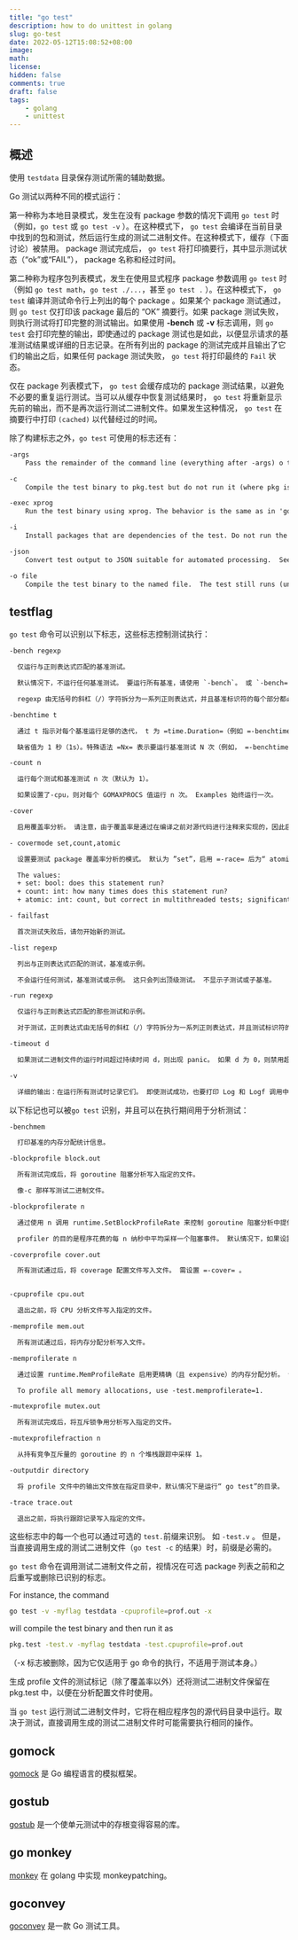 ```yaml
---
title: "go test"
description: how to do unittest in golang
slug: go-test
date: 2022-05-12T15:08:52+08:00
image: 
math: 
license: 
hidden: false
comments: true
draft: false
tags:
    - golang
    - unittest
---
```



## 概述

使用 `testdata` 目录保存测试所需的辅助数据。

Go 测试以两种不同的模式运行：

第一种称为本地目录模式，发生在没有 package 参数的情况下调用 `go test` 时（例如，`go test`  或 `go test -v` ）。在这种模式下， `go test` 会编译在当前目录中找到的包和测试，然后运行生成的测试二进制文件。在这种模式下，缓存（下面讨论）被禁用。 package 测试完成后， `go test` 将打印摘要行，其中显示测试状态（“ok”或“FAIL”）， package 名称和经过时间。

第二种称为程序包列表模式，发生在使用显式程序 package 参数调用 `go test` 时（例如 `go test math`，`go test ./...`，甚至 `go test .` ）。在这种模式下， `go test` 编译并测试命令行上列出的每个 package 。如果某个 package 测试通过，则 `go test` 仅打印该 package 最后的 “OK” 摘要行。如果 package 测试失败，则执行测试将打印完整的测试输出。如果使用 **-bench** 或 **-v** 标志调用，则 `go test` 会打印完整的输出，即使通过的 package 测试也是如此，以便显示请求的基准测试结果或详细的日志记录。在所有列出的 package 的测试完成并且输出了它们的输出之后，如果任何 package 测试失败， `go test` 将打印最终的 `Fail` 状态。

仅在 package 列表模式下， `go test` 会缓存成功的 package 测试结果，以避免不必要的重复运行测试。当可以从缓存中恢复测试结果时， `go test` 将重新显示先前的输出，而不是再次运行测试二进制文件。如果发生这种情况， `go test` 在摘要行中打印 `(cached)` 以代替经过的时间。

除了构建标志之外，`go test` 可使用的标志还有：

```HTML
-args
    Pass the remainder of the command line (everything after -args) o the test binary, uninterpreted and unchanged.  Because this flag consumes the remainder of the command line, the package list (if present) must appear before this flag.

-c
    Compile the test binary to pkg.test but do not run it (where pkg is the last element of the package\'s import path). The file name can be changed with the -o flag.

-exec xprog
    Run the test binary using xprog. The behavior is the same as in 'go run'. See 'go help run' for details.

-i
    Install packages that are dependencies of the test. Do not run the test.

-json
    Convert test output to JSON suitable for automated processing.  See 'go doc test2json' for the encoding details.

-o file
    Compile the test binary to the named file.  The test still runs (unless -c or -i is specified).
```

## testflag

`go test` 命令可以识别以下标志，这些标志控制测试执行：

```HTML
-bench regexp

  仅运行与正则表达式匹配的基准测试。

  默认情况下，不运行任何基准测试。 要运行所有基准，请使用 `-bench`。 或 `-bench=`。

  regexp 由无括号的斜杠（/）字符拆分为一系列正则表达式，并且基准标识符的每个部分都必须与序列中的相应元素（如果有）匹配。 匹配中父项（如果有）通过 b.N=1 标识子基准进行运行。 例如，在给定 -bench=X/Y 的情况下，与 X 匹配的顶级基准测试使用 b.N=1 来以找到与 Y 匹配的任何子基准，然后将其完整运行。

-benchtime t

  通过 t 指示对每个基准运行足够的迭代， t 为 =time.Duration=（例如 =-benchtime 1h30s= ）。

  缺省值为 1 秒（1s）。特殊语法 =Nx= 表示要运行基准测试 N 次（例如， =-benchtime 100x= ）。

-count n

  运行每个测试和基准测试 n 次（默认为 1）。

  如果设置了-cpu，则对每个 GOMAXPROCS 值运行 n 次。 Examples 始终运行一次。

-cover

  启用覆盖率分析。 请注意，由于覆盖率是通过在编译之前对源代码进行注释来实现的，因此启用覆盖率的编译和测试失败可能会报告与原始源不对应的行号。

- covermode set,count,atomic

  设置要测试 package 覆盖率分析的模式。 默认为 ”set”，启用 =-race= 后为“ atomic”。

  The values:
  + set: bool: does this statement run?
  + count: int: how many times does this statement run?
  + atomic: int: count, but correct in multithreaded tests; significantly more expensive. Sets -cover.

- failfast

  首次测试失败后，请勿开始新的测试。

-list regexp

  列出与正则表达式匹配的测试，基准或示例。

  不会运行任何测试，基准测试或示例。 这只会列出顶级测试。 不显示子测试或子基准。

-run regexp

  仅运行与正则表达式匹配的那些测试和示例。

  对于测试，正则表达式由无括号的斜杠（/）字符拆分为一系列正则表达式，并且测试标识符的每个部分都必须与序列中的相应元素（如果有）匹配。 请注意，也可能运行匹配项的父项，因此 -run=X/Y 匹配并运行并报告所有与 X 匹配的测试的结果，甚至是那些没有与 Y 匹配的子测试的测试，因为它必须运行它们以查找那些子测试。

-timeout d

  如果测试二进制文件的运行时间超过持续时间 d，则出现 panic。 如果 d 为 0，则禁用超时。 默认值为 10 分钟（10m）。

-v

  详细的输出：在运行所有测试时记录它们。 即使测试成功，也要打印 Log 和 Logf 调用中的所有文本。

```

以下标记也可以被`go test` 识别，并且可以在执行期间用于分析测试：

```HTML
-benchmem

  打印基准的内存分配统计信息。

-blockprofile block.out

  所有测试完成后，将 goroutine 阻塞分析写入指定的文件。

  像-c 那样写测试二进制文件。

-blockprofilerate n

  通过使用 n 调用 runtime.SetBlockProfileRate 来控制 goroutine 阻塞分析中提供的详细信息。 请参阅“转到 doc runtime.SetBlockProfileRate”。

  profiler 的目的是程序花费的每 n 纳秒中平均采样一个阻塞事件。 默认情况下，如果设置了 =-test.blockprofile= 而没有此标志，则将记录所有阻塞事件，等效于 -test.blockprofilerate=1 。

-coverprofile cover.out

  所有测试通过后，将 coverage 配置文件写入文件。 需设置 =-cover= 。


-cpuprofile cpu.out

  退出之前，将 CPU 分析文件写入指定的文件。

-memprofile mem.out

  所有测试通过后，将内存分配分析写入文件。

-memprofilerate n

  通过设置 runtime.MemProfileRate 启用更精确（且 expensive）的内存分配分析。 请参阅“go doc runtime.MemProfileRate”。

  To profile all memory allocations, use -test.memprofilerate=1.

-mutexprofile mutex.out

  所有测试完成后，将互斥锁争用分析写入指定的文件。

-mutexprofilefraction n

  从持有竞争互斥量的 goroutine 的 n 个堆栈跟踪中采样 1。

-outputdir directory

  将 profile 文件中的输出文件放在指定目录中，默认情况下是运行“ go test”的目录。

-trace trace.out

  退出之前，将执行跟踪记录写入指定的文件。

```

这些标志中的每一个也可以通过可选的 `test.`前缀来识别。 如 `-test.v` 。 但是，当直接调用生成的测试二进制文件（`go test -c` 的结果）时，前缀是必需的。

`go test`  命令在调用测试二进制文件之前，视情况在可选 package 列表之前和之后重写或删除已识别的标志。

For instance, the command

```sh
go test -v -myflag testdata -cpuprofile=prof.out -x
```

will compile the test binary and then run it as

```sh
pkg.test -test.v -myflag testdata -test.cpuprofile=prof.out
```

（-x 标志被删除，因为它仅适用于 go 命令的执行，不适用于测试本身。）

生成 profile 文件的测试标记（除了覆盖率以外）还将测试二进制文件保留在 pkg.test 中，以便在分析配置文件时使用。

当 `go test` 运行测试二进制文件时，它将在相应程序包的源代码目录中运行。取决于测试，直接调用生成的测试二进制文件时可能需要执行相同的操作。

## gomock

[gomock](https://github.com/golang/mock) 是 Go 编程语言的模拟框架。

## gostub

[gostub](https://github.com/prashantv/gostub) 是一个使单元测试中的存根变得容易的库。

## go monkey

[monkey](https://github.com/bouk/monkey) 在 golang 中实现 monkeypatching。

## goconvey

[goconvey](https://github.com/smartystreets/goconvey) 是一款 Go 测试工具。

[^1]: [GoStub框架使用指南](https://www.jianshu.com/p/70a93a9ed186)
